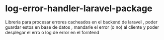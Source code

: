 # log-error-handler-laravel-package
Libreria para procesar errores cacheados en el backend de laravel , poder guardar estos en base de datos , mandarle el error (o no) al cliente y poder desplegar el erro o log de error en el forntend
